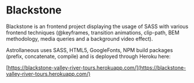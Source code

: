 # Blackstone
Blackstone is an frontend project displaying the usage of SASS with various frontend techniques (@keyframes, transition animations, clip-path, BEM methodology, media queries and a background video effect).

Astrollaneous uses SASS, HTML5, GoogleFonts, NPM build packages (prefix, concatenate, compile) and is deployed through Heroku here:

[https://blackstone-valley-river-tours.herokuapp.com/](https://blackstone-valley-river-tours.herokuapp.com/)
